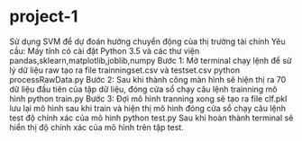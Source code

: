 # project-1

Sử dụng SVM để dự đoán hướng chuyển động của thị trường tài chính
Yêu cầu: Máy tính có cài đặt Python 3.5 và các thư viện pandas,sklearn,matplotlib,joblib,numpy
Bước 1: Mở terminal chạy lệnh để sử lý dữ liệu raw tạo ra file trainningset.csv và testset.csv
	python processRawData.py
Bước 2: Sau khi thành công màn hình sẽ hiện thị ra 70 dữ liệu đầu tiên của tập dữ liệu, đóng cửa sổ chạy câu lệnh trainning mô hình
	python train.py
Bước 3: Đợi mô hình tranning xong sẽ tạo ra file clf.pkl lưu lại mô hình sau khi train và hiện thị mô hình đóng cửa sổ chạy câu lệnh test độ chính xác của mô hình
	python test.py
Sau khi hoàn thành terminal sẽ hiển thị độ chính xác của mô hình trên tập test.	